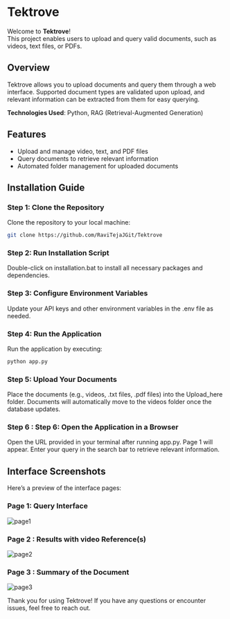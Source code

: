 # Tektrove

Welcome to **Tektrove**!  
This project enables users to upload and query valid documents, such as videos, text files, or PDFs.

## Overview
Tektrove allows you to upload documents and query them through a web interface. Supported document types are validated upon upload, and relevant information can be extracted from them for easy querying.  

**Technologies Used**: Python, RAG (Retrieval-Augmented Generation)

## Features
- Upload and manage video, text, and PDF files
- Query documents to retrieve relevant information
- Automated folder management for uploaded documents

## Installation Guide

### Step 1: Clone the Repository
Clone the repository to your local machine:
```bash
git clone https://github.com/RaviTejaJGit/Tektrove
```

### Step 2: Run Installation Script
Double-click on installation.bat to install all necessary packages and dependencies.

### Step 3: Configure Environment Variables
Update your API keys and other environment variables in the .env file as needed.

### Step 4: Run the Application
Run the application by executing:
```bash
python app.py
```

### Step 5: Upload Your Documents
Place the documents (e.g., videos, .txt files, .pdf files) into the Upload_here folder.
Documents will automatically move to the videos folder once the database updates.

### Step 6 : Step 6: Open the Application in a Browser
Open the URL provided in your terminal after running app.py.
Page 1 will appear. Enter your query in the search bar to retrieve relevant information.

## Interface Screenshots
Here’s a preview of the interface pages:

### Page 1: Query Interface

![page1](https://github.com/user-attachments/assets/8e40706d-04d3-4521-b662-c2fde2922b61)

### Page 2 : Results with video Reference(s)
![page2](https://github.com/user-attachments/assets/2a8945ff-b553-4624-8e55-5573f2f63fee)

### Page 3 : Summary of the Document 
![page3](https://github.com/user-attachments/assets/4a068787-7cef-423f-9d2d-0eeb1f21334c)

Thank you for using Tektrove! If you have any questions or encounter issues, feel free to reach out.

